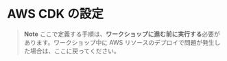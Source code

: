 # AWS CDK の設定



> **Note**
> ここで定義する手順は、**ワークショップに進む前に実行する**必要があります。ワークショップ中に AWS リソースのデプロイで問題が発生した場合は、ここに戻ってください。